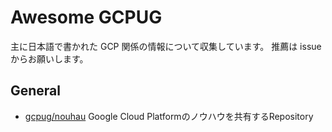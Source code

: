 # Awesome GCPUG

主に日本語で書かれた GCP 関係の情報について収集しています。
推薦は issue からお願いします。

## General

- [gcpug/nouhau](https://github.com/gcpug/nouhau) Google Cloud Platformのノウハウを共有するRepository
